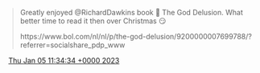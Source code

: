 > Greatly enjoyed @RichardDawkins book 📕 The God Delusion\. What better time to read it then over Christmas 😏  
>   
> https://www\.bol\.com/nl/nl/p/the\-god\-delusion/9200000007699788/?referrer\=socialshare\_pdp\_www

<img src="../../media/tweet.ico" width="12" /> [Thu Jan 05 11:34:34 +0000 2023](https://twitter.com/DromerDenker/status/1610962959735394304)
